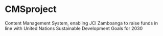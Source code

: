 # CMSproject
Content Management System, enabling JCI Zamboanga to raise funds in line with United Nations Sustainable Development Goals for 2030

